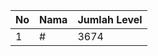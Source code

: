 | No | Nama            | Jumlah Level |
|----|-----------------|--------------|
| 1  | #    |    3674        |
